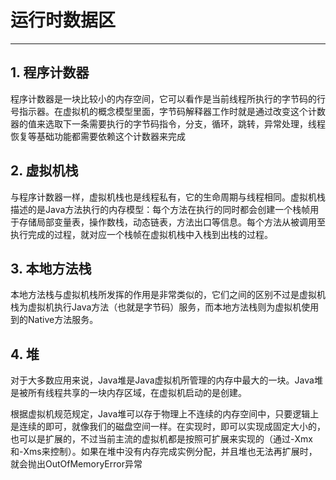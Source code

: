 # 运行时数据区
---
## 1. 程序计数器
程序计数器是一块比较小的内存空间，它可以看作是当前线程所执行的字节码的行号指示器。在虚拟机的概念模型里面，字节码解释器工作时就是通过改变这个计数器的值来选取下一条需要执行的字节码指令，分支，循环，跳转，异常处理，线程恢复等基础功能都需要依赖这个计数器来完成

## 2. 虚拟机栈
与程序计数器一样，虚拟机栈也是线程私有，它的生命周期与线程相同。虚拟机栈描述的是Java方法执行的内存模型：每个方法在执行的同时都会创建一个栈帧用于存储局部变量表，操作数栈，动态链表，方法出口等信息。每个方法从被调用至执行完成的过程，就对应一个栈帧在虚拟机栈中入栈到出栈的过程。

## 3. 本地方法栈
本地方法栈与虚拟机栈所发挥的作用是非常类似的，它们之间的区别不过是虚拟机栈为虚拟机执行Java方法（也就是字节码）服务，而本地方法栈则为虚拟机使用到的Native方法服务。

## 4. 堆
对于大多数应用来说，Java堆是Java虚拟机所管理的内存中最大的一块。Java堆是被所有线程共享的一块内存区域，在虚拟机启动的是创建。

根据虚拟机规范规定，Java堆可以存于物理上不连续的内存空间中，只要逻辑上是连续的即可，就像我们的磁盘空间一样。在实现时，即可以实现成固定大小的，也可以是扩展的，不过当前主流的虚拟机都是按照可扩展来实现的（通过-Xmx和-Xms来控制）。如果在堆中没有内存完成实例分配，并且堆也无法再扩展时，就会抛出OutOfMemoryError异常
